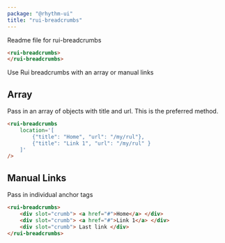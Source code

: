 ```yaml
---
package: "@rhythm-ui"
title: "rui-breadcrumbs"
---
```


Readme file for rui-breadcrumbs

```html
<rui-breadcrumbs>
</rui-breadcrumbs>

```


Use Rui breadcrumbs with an array or manual links

## Array
Pass in an array of objects with title and url. This is the preferred method.
```html preview
<rui-breadcrumbs 
	location='[
    	{"title": "Home", "url": "/my/rul"},
    	{"title": "Link 1", "url": "/my/rul" }
	]'
/> 
```

## Manual Links
Pass in individual anchor tags

```html preview
<rui-breadcrumbs> 
	<div slot="crumb"> <a href="#">Home</a> </div>
	<div slot="crumb"> <a href="#">Link 1</a> </div>
	<div slot="crumb"> Last link </div>
</rui-breadcrumbs>

```
